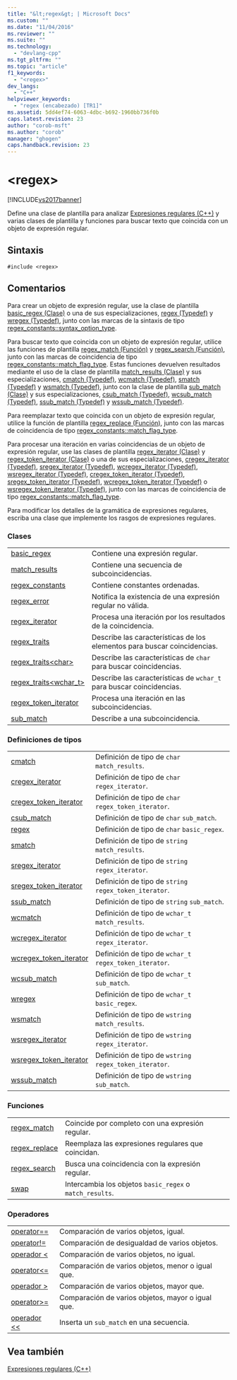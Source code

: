 ```yaml
---
title: "&lt;regex&gt; | Microsoft Docs"
ms.custom: ""
ms.date: "11/04/2016"
ms.reviewer: ""
ms.suite: ""
ms.technology: 
  - "devlang-cpp"
ms.tgt_pltfrm: ""
ms.topic: "article"
f1_keywords: 
  - "<regex>"
dev_langs: 
  - "C++"
helpviewer_keywords: 
  - "regex (encabezado) [TR1]"
ms.assetid: 5dd4ef74-6063-4dbc-b692-1960bb736f0b
caps.latest.revision: 23
author: "corob-msft"
ms.author: "corob"
manager: "ghogen"
caps.handback.revision: 23
---
```

# &lt;regex&gt;
[!INCLUDE[vs2017banner](../assembler/inline/includes/vs2017banner.md)]

Define una clase de plantilla para analizar [Expresiones regulares \(C\+\+\)](../standard-library/regular-expressions-cpp.md) y varias clases de plantilla y funciones para buscar texto que coincida con un objeto de expresión regular.  
  
## Sintaxis  
  
```  
#include <regex>  
```  
  
## Comentarios  
 Para crear un objeto de expresión regular, use la clase de plantilla [basic\_regex \(Clase\)](../standard-library/basic-regex-class.md) o una de sus especializaciones, [regex \(Typedef\)](../Topic/regex%20Typedef.md) y [wregex \(Typedef\)](../Topic/wregex%20Typedef.md), junto con las marcas de la sintaxis de tipo [regex\_constants::syntax\_option\_type](../Topic/regex_constants::syntax_option_type.md).  
  
 Para buscar texto que coincida con un objeto de expresión regular, utilice las funciones de plantilla [regex\_match \(Función\)](../Topic/regex_match%20Function.md) y [regex\_search \(Función\)](../Topic/regex_search%20Function.md), junto con las marcas de coincidencia de tipo [regex\_constants::match\_flag\_type](../Topic/regex_constants::match_flag_type.md).  Estas funciones devuelven resultados mediante el uso de la clase de plantilla [match\_results \(Clase\)](../standard-library/match-results-class.md) y sus especializaciones, [cmatch \(Typedef\)](../Topic/cmatch%20Typedef.md), [wcmatch \(Typedef\)](../Topic/wcmatch%20Typedef.md), [smatch \(Typedef\)](../Topic/smatch%20Typedef.md) y [wsmatch \(Typedef\)](../Topic/wsmatch%20Typedef.md), junto con la clase de plantilla [sub\_match \(Clase\)](../standard-library/sub-match-class.md) y sus especializaciones, [csub\_match \(Typedef\)](../Topic/csub_match%20Typedef.md), [wcsub\_match \(Typedef\)](../Topic/wcsub_match%20Typedef.md), [ssub\_match \(Typedef\)](../Topic/ssub_match%20Typedef.md) y [wssub\_match \(Typedef\)](../Topic/wssub_match%20Typedef.md).  
  
 Para reemplazar texto que coincida con un objeto de expresión regular, utilice la función de plantilla [regex\_replace \(Función\)](../Topic/regex_replace%20Function.md), junto con las marcas de coincidencia de tipo [regex\_constants::match\_flag\_type](../Topic/regex_constants::match_flag_type.md).  
  
 Para procesar una iteración en varias coincidencias de un objeto de expresión regular, use las clases de plantilla [regex\_iterator \(Clase\)](../standard-library/regex-iterator-class.md) y [regex\_token\_iterator \(Clase\)](../standard-library/regex-token-iterator-class.md) o una de sus especializaciones, [cregex\_iterator \(Typedef\)](../Topic/cregex_iterator%20Typedef.md), [sregex\_iterator \(Typedef\)](../Topic/sregex_iterator%20Typedef.md), [wcregex\_iterator \(Typedef\)](../Topic/wcregex_iterator%20Typedef.md), [wsregex\_iterator \(Typedef\)](../Topic/wsregex_iterator%20Typedef.md), [cregex\_token\_iterator \(Typedef\)](../Topic/cregex_token_iterator%20Typedef.md), [sregex\_token\_iterator \(Typedef\)](../Topic/sregex_token_iterator%20Typedef.md), [wcregex\_token\_iterator \(Typedef\)](../Topic/wcregex_token_iterator%20Typedef.md) o [wsregex\_token\_iterator \(Typedef\)](../Topic/wsregex_token_iterator%20Typedef.md), junto con las marcas de coincidencia de tipo [regex\_constants::match\_flag\_type](../Topic/regex_constants::match_flag_type.md).  
  
 Para modificar los detalles de la gramática de expresiones regulares, escriba una clase que implemente los rasgos de expresiones regulares.  
  
### Clases  
  
|||  
|-|-|  
|[basic\_regex](../standard-library/basic-regex-class.md)|Contiene una expresión regular.|  
|[match\_results](../standard-library/match-results-class.md)|Contiene una secuencia de subcoincidencias.|  
|[regex\_constants](../standard-library/regex-constants-class.md)|Contiene constantes ordenadas.|  
|[regex\_error](../standard-library/regex-error-class.md)|Notifica la existencia de una expresión regular no válida.|  
|[regex\_iterator](../standard-library/regex-iterator-class.md)|Procesa una iteración por los resultados de la coincidencia.|  
|[regex\_traits](../standard-library/regex-traits-class.md)|Describe las características de los elementos para buscar coincidencias.|  
|[regex\_traits\<char\>](../standard-library/regex-traits-char-class.md)|Describe las características de `char` para buscar coincidencias.|  
|[regex\_traits\<wchar\_t\>](../standard-library/regex-traits-wchar-t-class.md)|Describe las características de `wchar_t` para buscar coincidencias.|  
|[regex\_token\_iterator](../standard-library/regex-token-iterator-class.md)|Procesa una iteración en las subcoincidencias.|  
|[sub\_match](../standard-library/sub-match-class.md)|Describe a una subcoincidencia.|  
  
### Definiciones de tipos  
  
|||  
|-|-|  
|[cmatch](../Topic/cmatch%20Typedef.md)|Definición de tipo de `char` `match_results`.|  
|[cregex\_iterator](../Topic/cregex_iterator%20Typedef.md)|Definición de tipo de `char` `regex_iterator`.|  
|[cregex\_token\_iterator](../Topic/cregex_token_iterator%20Typedef.md)|Definición de tipo de `char` `regex_token_iterator`.|  
|[csub\_match](../Topic/csub_match%20Typedef.md)|Definición de tipo de `char` `sub_match`.|  
|[regex](../Topic/regex%20Typedef.md)|Definición de tipo de `char` `basic_regex`.|  
|[smatch](../Topic/smatch%20Typedef.md)|Definición de tipo de `string` `match_results`.|  
|[sregex\_iterator](../Topic/sregex_iterator%20Typedef.md)|Definición de tipo de `string` `regex_iterator`.|  
|[sregex\_token\_iterator](../Topic/sregex_token_iterator%20Typedef.md)|Definición de tipo de `string` `regex_token_iterator`.|  
|[ssub\_match](../Topic/ssub_match%20Typedef.md)|Definición de tipo de `string` `sub_match`.|  
|[wcmatch](../Topic/wcmatch%20Typedef.md)|Definición de tipo de `wchar_t` `match_results`.|  
|[wcregex\_iterator](../Topic/wcregex_iterator%20Typedef.md)|Definición de tipo de `wchar_t` `regex_iterator`.|  
|[wcregex\_token\_iterator](../Topic/wcregex_token_iterator%20Typedef.md)|Definición de tipo de `wchar_t` `regex_token_iterator`.|  
|[wcsub\_match](../Topic/wcsub_match%20Typedef.md)|Definición de tipo de `wchar_t` `sub_match`.|  
|[wregex](../Topic/wregex%20Typedef.md)|Definición de tipo de `wchar_t` `basic_regex`.|  
|[wsmatch](../Topic/wsmatch%20Typedef.md)|Definición de tipo de `wstring` `match_results`.|  
|[wsregex\_iterator](../Topic/wsregex_iterator%20Typedef.md)|Definición de tipo de `wstring` `regex_iterator`.|  
|[wsregex\_token\_iterator](../Topic/wsregex_token_iterator%20Typedef.md)|Definición de tipo de `wstring` `regex_token_iterator`.|  
|[wssub\_match](../Topic/wssub_match%20Typedef.md)|Definición de tipo de `wstring` `sub_match`.|  
  
### Funciones  
  
|||  
|-|-|  
|[regex\_match](../Topic/regex_match%20Function.md)|Coincide por completo con una expresión regular.|  
|[regex\_replace](../Topic/regex_replace%20Function.md)|Reemplaza las expresiones regulares que coincidan.|  
|[regex\_search](../Topic/regex_search%20Function.md)|Busca una coincidencia con la expresión regular.|  
|[swap](../Topic/swap%20Function%20%3Cregex%3E.md)|Intercambia los objetos `basic_regex` o `match_results`.|  
  
### Operadores  
  
|||  
|-|-|  
|[operator\=\=](../Topic/operator==%20%3Cregex%3E.md)|Comparación de varios objetos, igual.|  
|[operator\!\=](../Topic/operator!=%20%3Cregex%3E.md)|Comparación de desigualdad de varios objetos.|  
|[operador \<](../Topic/operator%3C%20%3Cregex%3E.md)|Comparación de varios objetos, no igual.|  
|[operator\<\=](../Topic/operator%3C=%20%3Cregex%3E.md)|Comparación de varios objetos, menor o igual que.|  
|[operador \>](../Topic/operator%3E%20%3Cregex%3E.md)|Comparación de varios objetos, mayor que.|  
|[operator\>\=](../Topic/operator%3E=%20%3Cregex%3E.md)|Comparación de varios objetos, mayor o igual que.|  
|[operador \<\<](../Topic/operator%3C%3C%20%3Cregex%3E.md)|Inserta un `sub_match` en una secuencia.|  
  
## Vea también  
 [Expresiones regulares \(C\+\+\)](../standard-library/regular-expressions-cpp.md)